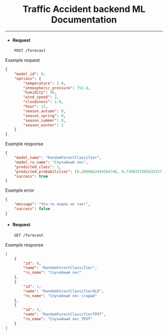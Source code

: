 <div align="center">

# Traffic Accident backend ML Documentation

</div>

---

-  #### Request

```bash
    POST /forecast
```

Example request

```json
{
	"model_id": 0,
	"options": {
		"temperature": 1.9,
		"atmospheric_pressure": 752.4,
		"humidity": 96,
		"wind_speed": 2,
		"cloudiness": 1.0,
		"hour": 12,
		"season_autumn": 0,
		"season_spring": 0,
		"season_summer": 0,
		"season_winter": 1
	}
}
```

Example response

```json
{
	"model_name": "RandomForestClassifier",
	"model_ru_name": "Случайный лес",
	"predicted_class": 1,
	"predicted_probabilities": [0.2690662494364746, 0.7309337505635257],
	"success": true
}
```

Example error

```json
{
	"message": "Что-то пошло не так!",
	"success": false
}
```

-  #### Request

```bash
    GET /forecast
```

Example response

```json
[
	{
		"id": 0,
		"name": "RandomForestClassifier",
		"ru_name": "Случайный лес"
	},
	{
		"id": 1,
		"name": "RandomForestClassifierOLD",
		"ru_name": "Случайный лес старый"
	},
	{
		"id": 2,
		"name": "RandomForestClassifierTPOT",
		"ru_name": "Случайный лес TPOT"
	}
]
```
